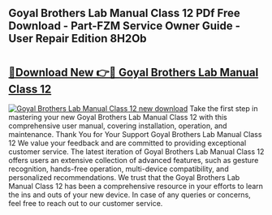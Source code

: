 ## Goyal Brothers Lab Manual Class 12 PDf Free Download - Part-FZM Service Owner Guide - User Repair Edition 8H2Ob

# <h2><a href="http://bc90324.oget.top/?id=Goyal+Brothers+Lab+Manual+Class+12">🔗Download New 👉🔴 Goyal Brothers Lab Manual Class 12</a></h2>

[![Goyal Brothers Lab Manual Class 12 new download](https://i.imgur.com/5g1atiW.png)](http://bc90324.oget.top/?id=Goyal+Brothers+Lab+Manual+Class+12)
Take the first step in mastering your new Goyal Brothers Lab Manual Class 12 with this comprehensive user manual, covering installation, operation, and maintenance. Thank You for Your Support Goyal Brothers Lab Manual Class 12 We value your feedback and are committed to providing exceptional customer service. The latest iteration of Goyal Brothers Lab Manual Class 12 offers users an extensive collection of advanced features, such as gesture recognition, hands-free operation, multi-device compatibility, and personalized recommendations. We trust that the Goyal Brothers Lab Manual Class 12 has been a comprehensive resource in your efforts to learn the ins and outs of your new device. In case of any queries or concerns, feel free to reach out to our customer service.
